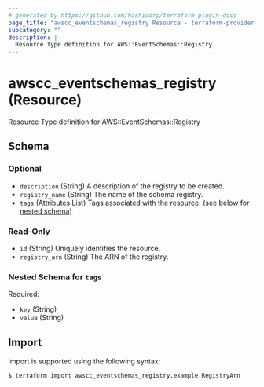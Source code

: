 ```yaml
---
# generated by https://github.com/hashicorp/terraform-plugin-docs
page_title: "awscc_eventschemas_registry Resource - terraform-provider-awscc"
subcategory: ""
description: |-
  Resource Type definition for AWS::EventSchemas::Registry
---
```


# awscc_eventschemas_registry (Resource)

Resource Type definition for AWS::EventSchemas::Registry



<!-- schema generated by tfplugindocs -->
## Schema

### Optional

- `description` (String) A description of the registry to be created.
- `registry_name` (String) The name of the schema registry.
- `tags` (Attributes List) Tags associated with the resource. (see [below for nested schema](#nestedatt--tags))

### Read-Only

- `id` (String) Uniquely identifies the resource.
- `registry_arn` (String) The ARN of the registry.

<a id="nestedatt--tags"></a>
### Nested Schema for `tags`

Required:

- `key` (String)
- `value` (String)

## Import

Import is supported using the following syntax:

```shell
$ terraform import awscc_eventschemas_registry.example RegistryArn
```
